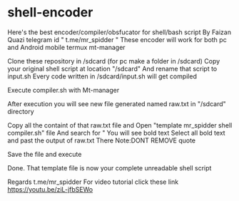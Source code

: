 # shell-encoder
Here's the best encoder/compiler/obsfucator for shell/bash script
By Faizan Quazi  telegram id " t.me/mr_spidder "
These  encoder will work for both pc and Android mobile termux mt-manager

Clone these repository in /sdcard (for pc make a folder in /sdcard)
Copy your original  shell script at location "/sdcard"
And rename that script to  input.sh
Every code written in /sdcard/input.sh will get compiled

Execute compiler.sh with Mt-manager

After execution you will see new file generated named raw.txt in "/sdcard" directory



  
Copy all the containt of that raw.txt file and
Open "template mr_spidder shell compiler.sh" file 
And search for "
You will see bold text 
Select all bold text and past the output of raw.txt
There
Note:DONT REMOVE quote

Save the file and execute

Done. That template file  is now your complete unreadable  shell script

Regards t.me/mr_spidder
For video tutorial click these link 
https://youtu.be/ziL-jfbSEWo
